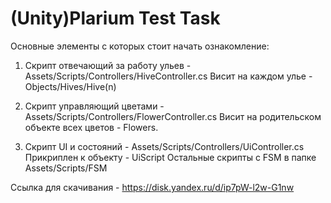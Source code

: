 # (Unity)Plarium Test Task

Основные элементы с которых стоит начать ознакомление: 

1. Скрипт отвечающий за работу ульев - Assets/Scripts/Controllers/HiveController.cs
Висит на каждом улье - Objects/Hives/Hive(n)

2. Скрипт управляющий цветами - Assets/Scripts/Controllers/FlowerController.cs
Висит на родительском объекте всех цветов - Flowers.

3. Скрипт UI и состояний - Assets/Scripts/Controllers/UiController.cs
Прикриплен к объекту - UiScript
Остальные скрипты с FSM в папке Assets/Scripts/FSM

Ссылка для скачивания - https://disk.yandex.ru/d/ip7pW-l2w-G1nw
